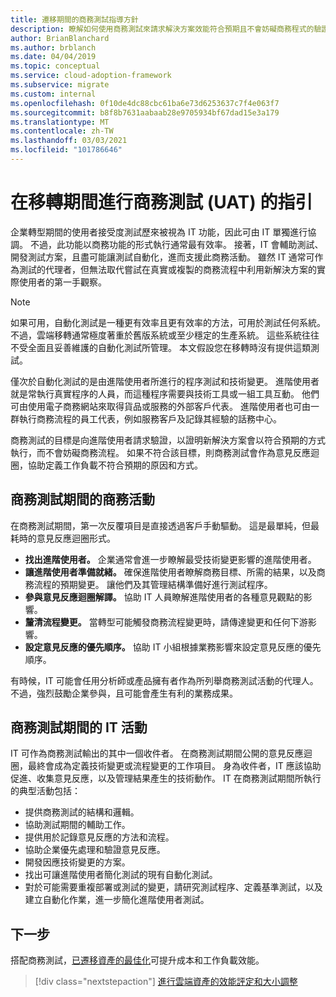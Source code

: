 ```yaml
---
title: 遷移期間的商務測試指導方針
description: 瞭解如何使用商務測試來請求解決方案效能符合預期且不會妨礙商務程式的驗證。
author: BrianBlanchard
ms.author: brblanch
ms.date: 04/04/2019
ms.topic: conceptual
ms.service: cloud-adoption-framework
ms.subservice: migrate
ms.custom: internal
ms.openlocfilehash: 0f10de4dc88cbc61ba6e73d6253637c7f4e063f7
ms.sourcegitcommit: b8f8b7631aabaab28e9705934bf67dad15e3a179
ms.translationtype: MT
ms.contentlocale: zh-TW
ms.lasthandoff: 03/03/2021
ms.locfileid: "101786646"
---
```

# <a name="guidance-for-business-testing-uat-during-migration"></a>在移轉期間進行商務測試 (UAT) 的指引

企業轉型期間的使用者接受度測試歷來被視為 IT 功能，因此可由 IT 單獨進行協調。 不過，此功能以商務功能的形式執行通常最有效率。 接著，IT 會輔助測試、開發測試方案，且盡可能讓測試自動化，進而支援此商務活動。 雖然 IT 通常可作為測試的代理者，但無法取代嘗試在真實或複製的商務流程中利用新解決方案的實際使用者的第一手觀察。

> [!NOTE]
> 如果可用，自動化測試是一種更有效率且更有效率的方法，可用於測試任何系統。 不過，雲端移轉通常極度著重於舊版系統或至少穩定的生產系統。 這些系統往往不受全面且妥善維護的自動化測試所管理。 本文假設您在移轉時沒有提供這類測試。

僅次於自動化測試的是由進階使用者所進行的程序測試和技術變更。 進階使用者就是常執行真實程序的人員，而這種程序需要與技術工具或一組工具互動。 他們可由使用電子商務網站來取得貨品或服務的外部客戶代表。 進階使用者也可由一群執行商務流程的員工代表，例如服務客戶及記錄其經驗的話務中心。

商務測試的目標是向進階使用者請求驗證，以證明新解決方案會以符合預期的方式執行，而不會妨礙商務流程。 如果不符合該目標，則商務測試會作為意見反應迴圈，協助定義工作負載不符合預期的原因和方式。

## <a name="business-activities-during-business-testing"></a>商務測試期間的商務活動

在商務測試期間，第一次反覆項目是直接透過客戶手動驅動。 這是最單純，但最耗時的意見反應迴圈形式。

- **找出進階使用者。** 企業通常會進一步瞭解最受技術變更影響的進階使用者。
- **讓進階使用者準備就緒。** 確保進階使用者瞭解商務目標、所需的結果，以及商務流程的預期變更。 讓他們及其管理結構準備好進行測試程序。
- **參與意見反應迴圈解譯。** 協助 IT 人員瞭解進階使用者的各種意見觀點的影響。
- **釐清流程變更。** 當轉型可能觸發商務流程變更時，請傳達變更和任何下游影響。
- **設定意見反應的優先順序。** 協助 IT 小組根據業務影響來設定意見反應的優先順序。

有時候，IT 可能會任用分析師或產品擁有者作為所列舉商務測試活動的代理人。 不過，強烈鼓勵企業參與，且可能會產生有利的業務成果。

## <a name="it-activities-during-business-testing"></a>商務測試期間的 IT 活動

IT 可作為商務測試輸出的其中一個收件者。 在商務測試期間公開的意見反應迴圈，最終會成為定義技術變更或流程變更的工作項目。 身為收件者，IT 應該協助促進、收集意見反應，以及管理結果產生的技術動作。 IT 在商務測試期間所執行的典型活動包括：

- 提供商務測試的結構和邏輯。
- 協助測試期間的輔助工作。
- 提供用於記錄意見反應的方法和流程。
- 協助企業優先處理和驗證意見反應。
- 開發因應技術變更的方案。
- 找出可讓進階使用者簡化測試的現有自動化測試。
- 對於可能需要重複部署或測試的變更，請研究測試程序、定義基準測試，以及建立自動化作業，進一步簡化進階使用者測試。

## <a name="next-steps"></a>下一步

搭配商務測試，[已遷移資產的最佳化](./optimize.md)可提升成本和工作負載效能。

> [!div class="nextstepaction"]
> [進行雲端資產的效能評定和大小調整](./optimize.md)
